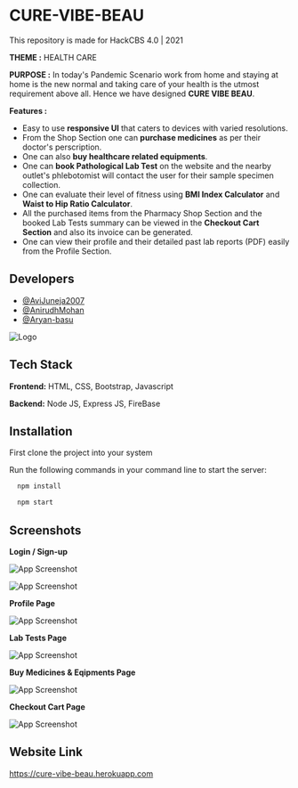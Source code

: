 
# CURE-VIBE-BEAU

This repository is made for HackCBS 4.0 | 2021

**THEME :** HEALTH CARE

**PURPOSE :** In today's Pandemic Scenario work from home and staying at home is the new normal and taking care of your health is the utmost requirement above all. Hence we have designed **CURE VIBE BEAU**.

**Features :** 
- Easy to use **responsive UI** that caters to devices with varied resolutions.
- From the Shop Section one can **purchase medicines** as per their doctor's perscription.
- One can also **buy healthcare related equipments**.
- One can **book Pathological Lab Test** on the website and the nearby outlet's phlebotomist will contact the user for their sample specimen collection.
- One can evaluate their level of fitness using **BMI Index Calculator** and **Waist to Hip Ratio Calculator**.
- All the purchased items from the Pharmacy Shop Section and the booked Lab Tests summary can be viewed in the **Checkout Cart Section** and also its invoice can be generated.
- One can view their profile and their detailed past lab reports (PDF) easily from the Profile Section.





## Developers

- [@AviJuneja2007](https://github.com/AviJuneja2007)
- [@AnirudhMohan](https://github.com/ANI8M)
- [@Aryan-basu](https://github.com/aryan-basu)






![Logo](https://i.postimg.cc/3xQ4T4x7/logo.jpg)


## Tech Stack

**Frontend:** HTML, CSS, Bootstrap, Javascript

**Backend:** Node JS, Express JS, FireBase


## Installation

First clone the project into your system

Run the following commands in your command line to start the server:

```bash
  npm install
```
```bash
  npm start
```

    
## Screenshots

**Login / Sign-up**

![App Screenshot](https://i.postimg.cc/L5B5DSrf/Screenshot-84.png)

![App Screenshot](https://i.postimg.cc/ZnT4TdMB/Screenshot-85.png)



**Profile Page**

![App Screenshot](https://i.postimg.cc/RV6bWFxN/Screenshot-88.png)



**Lab Tests Page**

![App Screenshot](https://i.postimg.cc/ZqKQKLbh/Screenshot-89.png)



**Buy Medicines & Eqipments Page**

![App Screenshot](https://i.postimg.cc/hGjCqPsD/Screenshot-91.png)



**Checkout Cart Page**

![App Screenshot](https://i.postimg.cc/cLJ7vknT/Screenshot-93.png)



## Website Link

https://cure-vibe-beau.herokuapp.com
